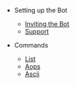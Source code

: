 - Setting up the Bot
  - [Inviting the Bot](invitation.md)
  - [Support](support.md)

- Commands
  - [List](showcase.md)
  - [Aops](cog1.md)
  - [Ascii](cog2.md)
